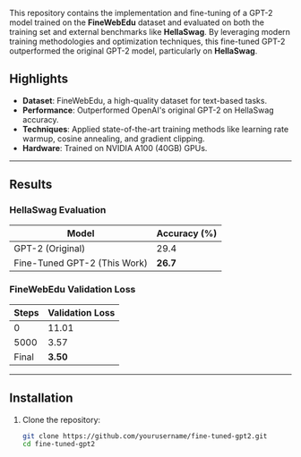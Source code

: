 This repository contains the implementation and fine-tuning of a GPT-2 model trained on the **FineWebEdu** dataset and evaluated on both the training set and external benchmarks like **HellaSwag**. By leveraging modern training methodologies and optimization techniques, this fine-tuned GPT-2 outperformed the original GPT-2 model, particularly on **HellaSwag**.

## Highlights

- **Dataset**: FineWebEdu, a high-quality dataset for text-based tasks.
- **Performance**: Outperformed OpenAI's original GPT-2 on HellaSwag accuracy.
- **Techniques**: Applied state-of-the-art training methods like learning rate warmup, cosine annealing, and gradient clipping.
- **Hardware**: Trained on NVIDIA A100 (40GB) GPUs.

---

## Results

### HellaSwag Evaluation
| Model          | Accuracy (%) |
|----------------|--------------|
| GPT-2 (Original) | 29.4         |
| Fine-Tuned GPT-2 (This Work) | **26.7**      |

### FineWebEdu Validation Loss
| Steps  | Validation Loss |
|--------|------------------|
| 0      | 11.01           |
| 5000   | 3.57            |
| Final  | **3.50**         |

---

## Installation

1. Clone the repository:
   ```bash
   git clone https://github.com/yourusername/fine-tuned-gpt2.git
   cd fine-tuned-gpt2
